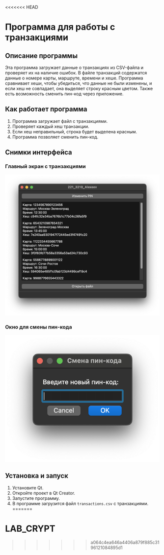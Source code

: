 <<<<<<< HEAD
# Программа для работы с транзакциями

## Описание программы

Эта программа загружает данные о транзакциях из CSV-файла и проверяет их на наличие ошибок. В файле транзакций содержатся данные о номере карты, маршруте, времени и хеше. Программа сравнивает хеши, чтобы убедиться, что данные не были изменены, и если хеш не совпадает, она выделяет строку красным цветом. Также есть возможность сменить пин-код через приложение.

## Как работает программа

1. Программа загружает файл с транзакциями.
2. Проверяет каждый хеш транзакции.
3. Если хеш неправильный, строка будет выделена красным.
4. Программа позволяет сменить пин-код.

## Снимки интерфейса

### Главный экран с транзакциями

![Главный экран](screenshots/main_screen.png)

### Окно для смены пин-кода

![Окно смены пин-кода](screenshots/pin_change.png)

## Установка и запуск

1. Установите Qt.
2. Откройте проект в Qt Creator.
3. Запустите программу.
4. В программе загрузится файл `transactions.csv` с транзакциями.
=======
# LAB_CRYPT
>>>>>>> a064c4ea646a4406a879f885c3196121084895d1
